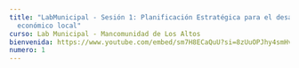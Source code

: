 ```yaml
---
title: "LabMunicipal - Sesión 1: Planificación Estratégica para el desarrollo
  económico local"
curso: Lab Municipal - Mancomunidad de Los Altos
bienvenida: https://www.youtube.com/embed/sm7H8ECaQuU?si=8zUuOPJhy4smHvz4
numero: 1
---
```

